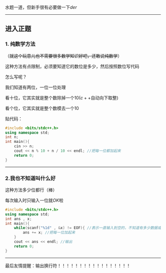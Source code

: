 水题一道，但新手很有必要做一下$der$


------------
## 进入正题


### $1$. 纯数学方法
（~~就这个玩意儿也不需要很多数学知识好吧，还敢说纯数学~~）

这种方法有点限制，必须要知道它的数位是多少，然后按照数位写代码

怎么写呢？

我们知道有两位，一位一位处理

看十位，它其实就是整个数除掉一个$10$$(c++$自动向下取整$)$

看个位，它其实就是整个数模去一个$10$

贴代码：
```cpp
#include <bits/stdc++.h>
using namespace std;
int n;
int main(){
	cin >> n;
	cout << n % 10 + n / 10 << endl; //把每一位都加起来
	return 0;
}
```


------------
### $2$.我也不知道叫什么好

这种方法多少位都行（棒）

每次输入时只输入一位就$OK$啦

```cpp
#include <bits/stdc++.h>
using namespace std;
int ans , x;
int main(){ 
    while(scanf("%1d" , &x) != EOF){ //表示一直输入到空的，不知道有多少数据或没有结束标志时用  
        ans += x; //把每一位加起来 
    }
    cout << ans << endl; //输出 
	return 0;
}
```



------------
最后友情提醒：输出换行符！！！！！！！！！！！！！！！！！




